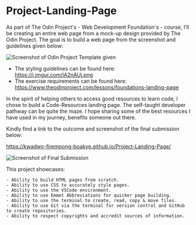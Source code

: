 # Project-Landing-Page

As part of The Odin Project's - Web Development Foundation's - course, I’ll be creating an entire web page from a mock-up design provided by The Odin Project. The goal is to build a web page from the screenshot and guidelines given below:

![Screenshot of Odin Project Template given](https://i.imgur.com/n7vCQlb.png)

- The styling guidelines can be found here: https://i.imgur.com/IA2nAUj.png
- The exercise requirements can be found here: https://www.theodinproject.com/lessons/foundations-landing-page

In the spirit of helping others to access good resources to learn code, I chose to build a Code-Resources landing page. The self-taught developer pathway can be quite the maze. I hope sharing some of the best resources I have used in my journey, benefits someone out there.

Kindly find a link to the outcome and screenshot of the final submission below:

https://kwadwo-firempong-boakye.github.io/Project-Landing-Page/

![Screenshot of Final Submission](https://i.imgur.com/bOzrXdD.png)

This project showcases:

    - Ability to build HTML pages from scratch.
    - Ability to use CSS to accurately style pages.
    - Ability to use the VSCode environment.
    - Ability to use Emmet Abbreviations for quicker page building.
    - Ability to use the terminal to create, read, copy & move files.
    - Ability to use Git via the terminal for version control and GitHub to create repositories.
    - Ability to respect copyrights and accredit sources of information.